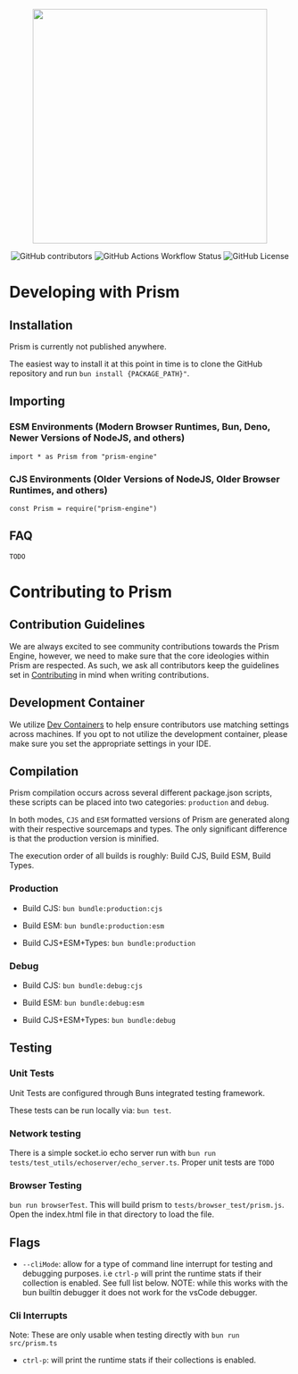 <p align="center"><img src="https://github.com/user-attachments/assets/cc31802f-1785-4970-9f55-1bfa194ef259" width="420"/></p>
<p align="center">
  <img alt="GitHub contributors" src="https://img.shields.io/github/contributors/Open-Fantasy/Prism">
  <img alt="GitHub Actions Workflow Status" src="https://img.shields.io/github/actions/workflow/status/Open-Fantasy/Prism/unit-tests.yml?label=Unit%20Tests">
  <img alt="GitHub License" src="https://img.shields.io/github/license/Open-Fantasy/Prism">
</p>


# Developing with Prism
## Installation
Prism is currently not published anywhere. 

The easiest way to install it at this point in time is to clone the GitHub repository and run `bun install {PACKAGE_PATH}"`.

## Importing

### ESM Environments (Modern Browser Runtimes, Bun, Deno, Newer Versions of NodeJS, and others)
`import * as Prism from "prism-engine"`

### CJS Environments (Older Versions of NodeJS, Older Browser Runtimes, and others)
`const Prism = require("prism-engine")`

## FAQ
`TODO`

# Contributing to Prism

## Contribution Guidelines
We are always excited to see community contributions towards the Prism Engine, however, we need to make sure that the core ideologies within Prism are respected. As such, we ask all contributors keep the guidelines set in [Contributing](https://github.com/Open-Fantasy/Prism/blob/master/CONTRIBUTING.md) in mind when writing contributions.


## Development Container
We utilize [Dev Containers](https://containers.dev/) to help ensure contributors use matching settings across machines. If you opt to not utilize the development container, please make sure you set the appropriate settings in your IDE.

## Compilation
Prism compilation occurs across several different package.json scripts, these scripts can be placed into two categories: `production` and `debug`.

In both modes, `CJS` and `ESM` formatted versions of Prism are generated along with their respective sourcemaps and types. The only significant difference is that the production version is minified.

The execution order of all builds is roughly: Build CJS, Build ESM, Build Types.

### Production
- Build CJS: `bun bundle:production:cjs`

- Build ESM: `bun bundle:production:esm`

- Build CJS+ESM+Types: `bun bundle:production`

### Debug
- Build CJS: `bun bundle:debug:cjs`

- Build ESM: `bun bundle:debug:esm`

- Build CJS+ESM+Types: `bun bundle:debug`



## Testing
### Unit Tests
Unit Tests are configured through Buns integrated testing framework.

These tests can be run locally via: `bun test`.

### Network testing
There is a simple socket.io echo server run with `bun run tests/test_utils/echoserver/echo_server.ts`. 
Proper unit tests are `TODO`

### Browser Testing
`bun run browserTest`. This will build prism to `tests/browser_test/prism.js`. Open the index.html file in that directory to load the file.
    
## Flags
- `--cliMode`: allow for a type of command line interrupt for testing and debugging purposes. i.e `ctrl-p` will print the runtime stats if their collection is enabled. See full list below. NOTE: while this works with the bun builtin debugger it does not work for the vsCode debugger.

### Cli Interrupts
Note: These are only usable when testing directly with `bun run src/prism.ts`
- `ctrl-p`: will print the runtime stats if their collections is enabled.
